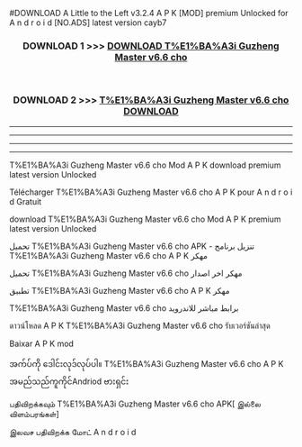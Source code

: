 #DOWNLOAD A Little to the Left v3.2.4 A P K [MOD] premium Unlocked for A n d r o i d [NO.ADS] latest version cayb7 



<div align="center">

<h3>DOWNLOAD 1 >>> <a href="https://downloadmod1.web.app/?judul=T%E1%BA%A3i Guzheng Master v6.6 cho ">DOWNLOAD T%E1%BA%A3i Guzheng Master v6.6 cho </a></h3><br>

<h3>DOWNLOAD 2 >>> <a href="https://downloadmod1.web.app/?judul=T%E1%BA%A3i Guzheng Master v6.6 cho ">T%E1%BA%A3i Guzheng Master v6.6 cho  DOWNLOAD </a></h3>

</div>


----------------------------------------------------------

----------------------------------------------------------

----------------------------------------------------------

----------------------------------------------------------


T%E1%BA%A3i Guzheng Master v6.6 cho  Mod A P K download premium latest version Unlocked

Télécharger T%E1%BA%A3i Guzheng Master v6.6 cho  A P K pour A n d r o i d Gratuit

download T%E1%BA%A3i Guzheng Master v6.6 cho  Mod A P K premium latest version Unlocked

تحميل T%E1%BA%A3i Guzheng Master v6.6 cho  APK - تنزيل برنامج T%E1%BA%A3i Guzheng Master v6.6 cho  A P K مهكر

تحميل T%E1%BA%A3i Guzheng Master v6.6 cho  مهكر اخر اصدار

تطبيق T%E1%BA%A3i Guzheng Master v6.6 cho  A P K مهكر

T%E1%BA%A3i Guzheng Master v6.6 cho  برابط مباشر للاندرويد

ดาวน์โหลด A P K T%E1%BA%A3i Guzheng Master v6.6 cho  รับเวอร์ชันล่าสุด

Baixar A P K mod

အက်ပ်ကို ဒေါင်းလုဒ်လုပ်ပါ။ T%E1%BA%A3i Guzheng Master v6.6 cho  A P K အမည်သည်ကူကိုင်Andriod ဗားရှင်း

பதிவிறக்கவும் T%E1%BA%A3i Guzheng Master v6.6 cho  APK[ இல்லை விளம்பரங்கள்] 
 
இலவச பதிவிறக்க மோட் A n d r o i d



